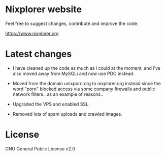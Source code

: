 # Nixplorer website
Feel free to suggest changes, contribute and improve the code.

https://www.nixplorer.org

# Latest changes
- I have cleaned up the code as much as i could at the moment, and i've also moved away from MySQLi and now use PDO instead.

- Moved from the domain unixporn.org to nixplorer.org instead since the word "porn" blocked access via some company firewalls and public network filters.. as an example of reasons..

- Upgraded the VPS and enabled SSL.

- Removed lots of spam uploads and crawled images.

# License
GNU General Public License v2.0
